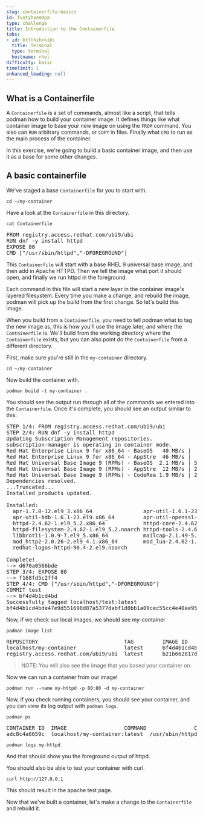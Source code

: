 ```yaml
---
slug: containerfile-basics
id: fvotyhxem9pa
type: challenge
title: Introduction to the Containerfile
tabs:
- id: btthhzhxkibc
  title: Terminal
  type: terminal
  hostname: rhel
difficulty: basic
timelimit: 1
enhanced_loading: null
---
```

## What is a Containerfile

A `Containerfile` is a set of commands, almost like a script, that tells podman how to build your container image.  It defines things like what container image to base your new image on using the `FROM` command.  You also can `RUN` arbitrary commands, or `COPY` in files. Finally what `CMD` to run as the main process of the container.

In this exercise, we're going to build a basic container image, and then use it as a base for some other changes.

## A basic containerfile

We've staged a base `Containerfile` for you to start with.

```bash,run
cd ~/my-container
```

Have a look at the `Containerfile` in this directory.

```bash,run
cat Containerfile
```

<pre type="file">
FROM registry.access.redhat.com/ubi9/ubi
RUN dnf -y install httpd
EXPOSE 80
CMD ["/usr/sbin/httpd","-DFOREGROUND"]
</pre>

This `Containerfile` will start with a base RHEL 9 universal base image, and then add in Apache HTTPD.  Then we tell the image what port it should open, and finally we run httpd in the foreground.


Each command in this file will start a new layer in the container image's layered filesystem.  Every time you make a change, and rebuild the image, podman will pick up the build from the first change.  So let's build this image.

When you build from a `Containerfile`, you need to tell podman what to tag the new image as, this is how you'll use the image later, and where the `Containerfile` is.  We'll build from the working directory where the `Containerfile` exists, but you can also point do the `Containerfile` from a different directory.

First, make sure you're still in the `my-container` directory.

```bash,run
cd ~/my-container
```

Now build the container with.

```bash,run
podman build -t my-container .
```

You should see the output run through all of the commands we entered into the `Containerfile`.  Once it's complete, you should see an output similar to this:

<pre type="file">
STEP 1/4: FROM registry.access.redhat.com/ubi9/ubi
STEP 2/4: RUN dnf -y install httpd
Updating Subscription Management repositories.
subscription-manager is operating in container mode.
Red Hat Enterprise Linux 9 for x86_64 - BaseOS   40 MB/s |  42 MB     00:01
Red Hat Enterprise Linux 9 for x86_64 - AppStre  46 MB/s |  49 MB     00:01
Red Hat Universal Base Image 9 (RPMs) - BaseOS  2.1 MB/s | 525 kB     00:00
Red Hat Universal Base Image 9 (RPMs) - AppStre  12 MB/s | 2.3 MB     00:00
Red Hat Universal Base Image 9 (RPMs) - CodeRea 1.9 MB/s | 281 kB     00:00
Dependencies resolved.
...Truncated...
Installed products updated.

Installed:
  apr-1.7.0-12.el9_3.x86_64                apr-util-1.6.1-23.el9.x86_64
  apr-util-bdb-1.6.1-23.el9.x86_64         apr-util-openssl-1.6.1-23.el9.x86_64
  httpd-2.4.62-1.el9_5.2.x86_64            httpd-core-2.4.62-1.el9_5.2.x86_64
  httpd-filesystem-2.4.62-1.el9_5.2.noarch httpd-tools-2.4.62-1.el9_5.2.x86_64
  libbrotli-1.0.9-7.el9_5.x86_64           mailcap-2.1.49-5.el9.noarch
  mod_http2-2.0.26-2.el9_4.1.x86_64        mod_lua-2.4.62-1.el9_5.2.x86_64
  redhat-logos-httpd-90.4-2.el9.noarch

Complete!
--> d670a0566bde
STEP 3/4: EXPOSE 80
--> f168fd5c2ff4
STEP 4/4: CMD ["/usr/sbin/httpd","-DFOREGROUND"]
COMMIT test
--> bf4d4b1cd4bd
Successfully tagged localhost/test:latest
bf4d4b1cd4bde47e9d551698d87a5377dabf1d8bb1a09cec55cc4e40ae9505fc
</pre>

Now, if we check our local images, we should see my-container

```bash,run
podman image list
```

<pre type="file">
REPOSITORY                           TAG         IMAGE ID      CREATED         SIZE
localhost/my-container               latest      bf4d4b1cd4bd  19 minutes ago  440 MB
registry.access.redhat.com/ubi9/ubi  latest      b21b662817da  33 hours ago    234 MB
</pre>

> NOTE: You will also see the image that you based your container on.

Now we can run a container from our image!

```bash,run
podman run --name my-httpd -p 80:80 -d my-container
```

Now, if you check running containers, you should see your container, and you can view its log output with `podman logs`.

```bash,run
podman ps
```

<pre type="file">
CONTAINER ID  IMAGE                  COMMAND               CREATED         STATUS             PORTS                       NAMES
adc8c4a6659c  localhost/my-container:latest  /usr/sbin/httpd -...  59 seconds ago  Up About a minute  0.0.0.0:80->80/tcp, 80/tcp  my-httpd
</pre>

```bash,run
podman logs my-httpd
```

And that should show you the foreground output of httpd.

You should also be able to test your container with curl.

```bash,run
curl http://127.0.0.1
```

This should result in the apache test page.

Now that we've built a container, let's make a change to the `Containerfile` and rebuild it.